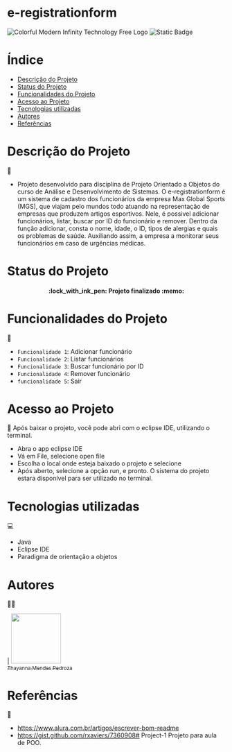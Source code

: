 # e-registrationform
![Colorful Modern Infinity Technology Free Logo](https://github.com/Thaymp/Project-1/assets/173932690/034c4632-4926-45ff-971c-812321d623b9)
![Static Badge](https://img.shields.io/badge/https%3A%2F%2Fgithub.com%2FThaymp%2FProject-1)

# Índice 

* [Descrição do Projeto](#descrição-do-projeto)
* [Status do Projeto](#status-do-projeto)
* [Funcionalidades do Projeto](#funcionalidades-do-projeto)
* [Acesso ao Projeto](#acesso-ao-projeto)
* [Tecnologias utilizadas](#tecnologias-utilizadas)
* [Autores](#autores)
* [Referências](#referências)

# Descrição do Projeto
  📖
* Projeto desenvolvido para disciplina de Projeto Orientado a Objetos do curso de Análise e Desenvolvimento de Sistemas. O e-registrationform é um sistema de cadastro dos funcionários da empresa Max Global Sports (MGS), que viajam pelo mundos todo atuando na representação de empresas que produzem artigos esportivos. Nele, é possivel adicionar funcionários, listar, buscar por ID do funcionário e remover. Dentro da função adicionar, consta o nome, idade, o ID, tipos de alergias e quais os problemas de saúde. Auxiliando assim, a empresa a monitorar seus funcionários em caso de urgências médicas.

# Status do Projeto
<h4 align="center"> 
    :lock_with_ink_pen:  Projeto finalizado  :memo:
</h4>

# Funcionalidades do Projeto
 🔨
- `Funcionalidade 1`: Adicionar funcionário
- `Funcionalidade 2`: Listar funcionários
- `Funcionalidade 3`: Buscar funcionário por ID
- `Funcionalidade 4`: Remover funcionário
- `funcionalidade 5`: Sair

# Acesso ao Projeto
 📲
Após baixar o projeto, você pode abri com o eclipse IDE, utilizando o terminal.
* Abra o app eclipse IDE
* Vá em File, selecione open file
* Escolha o local onde esteja baixado o projeto e selecione
* Após aberto, selecione a opção run, e pronto. O sistema do projeto estara disponível para ser utilizado no terminal.

# Tecnologias utilizadas 
 💻
* Java
* Eclipse IDE
* Paradigma de orientação a objetos

# Autores
 👩‍💻
 
| [<img loading="lazy" src="https://avatars.githubusercontent.com/u/173932690?v=4" width=115><br><sub>Thayanna Mendes Pedroza</sub>](https://github.com/Thaymp) 

# Referências
 📑
* https://www.alura.com.br/artigos/escrever-bom-readme
* https://gist.github.com/rxaviers/7360908# Project-1
Projeto para aula de POO.
